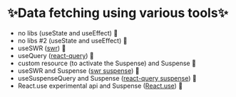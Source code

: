 # ✨Data fetching using various tools✨

- no libs (useState and useEffect) 🚧
- no libs #2 (useState and useEffect) 🚧
- useSWR ([swr](https://swr.vercel.app/)) 🚧
- useQuery ([react-query](https://tanstack.com/query/latest/docs/framework/react/overview)) 🚧
- custom resource (to activate the Suspense) and Suspense 🚧
- useSWR and Suspense ([swr suspense](https://swr.vercel.app/docs/suspense)) 🚧
- useSuspenseQuery and Suspense ([react-query suspense](https://tanstack.com/query/latest/docs/framework/react/guides/suspense)) 🚧
- React.use experimental api and Suspense ([React.use](https://react.dev/reference/react/use)) 🚧
